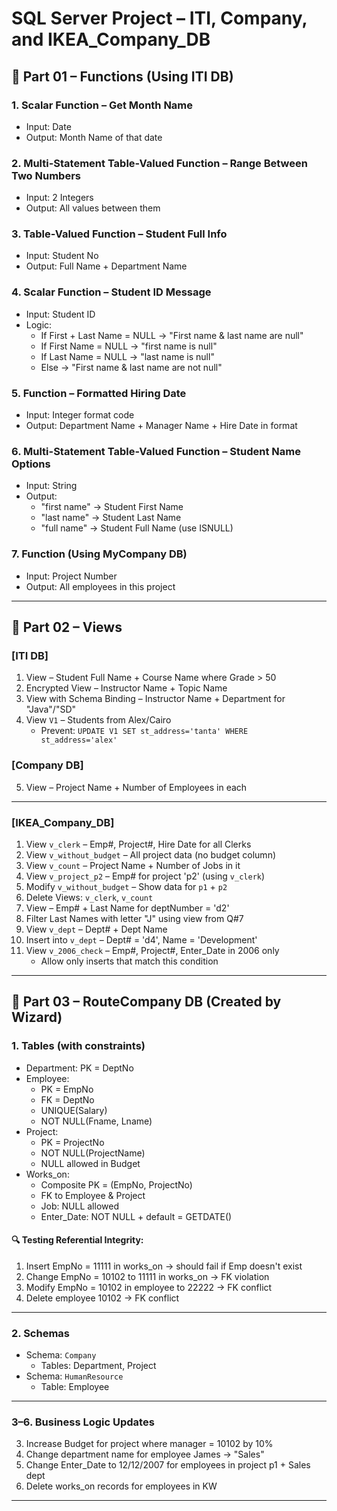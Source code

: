 # SQL Server Project – ITI, Company, and IKEA_Company_DB

## 📁 Part 01 – Functions (Using ITI DB)

### 1. Scalar Function – Get Month Name
- Input: Date
- Output: Month Name of that date

### 2. Multi-Statement Table-Valued Function – Range Between Two Numbers
- Input: 2 Integers
- Output: All values between them

### 3. Table-Valued Function – Student Full Info
- Input: Student No
- Output: Full Name + Department Name

### 4. Scalar Function – Student ID Message
- Input: Student ID
- Logic:
  - If First + Last Name = NULL → "First name & last name are null"
  - If First Name = NULL → "first name is null"
  - If Last Name = NULL → "last name is null"
  - Else → "First name & last name are not null"

### 5. Function – Formatted Hiring Date
- Input: Integer format code
- Output: Department Name + Manager Name + Hire Date in format

### 6. Multi-Statement Table-Valued Function – Student Name Options
- Input: String
- Output:
  - "first name" → Student First Name
  - "last name" → Student Last Name
  - "full name" → Student Full Name (use ISNULL)

### 7. Function (Using MyCompany DB)
- Input: Project Number
- Output: All employees in this project

---

## 📁 Part 02 – Views

### [ITI DB]
1. View – Student Full Name + Course Name where Grade > 50  
2. Encrypted View – Instructor Name + Topic Name  
3. View with Schema Binding – Instructor Name + Department for "Java"/"SD"  
4. View `V1` – Students from Alex/Cairo  
   - Prevent: `UPDATE V1 SET st_address='tanta' WHERE st_address='alex'`

### [Company DB]
5. View – Project Name + Number of Employees in each

---

### [IKEA_Company_DB]

1. View `v_clerk` – Emp#, Project#, Hire Date for all Clerks  
2. View `v_without_budget` – All project data (no budget column)  
3. View `v_count` – Project Name + Number of Jobs in it  
4. View `v_project_p2` – Emp# for project 'p2' (using `v_clerk`)  
5. Modify `v_without_budget` – Show data for `p1` + `p2`  
6. Delete Views: `v_clerk`, `v_count`  
7. View – Emp# + Last Name for deptNumber = 'd2'  
8. Filter Last Names with letter "J" using view from Q#7  
9. View `v_dept` – Dept# + Dept Name  
10. Insert into `v_dept` – Dept# = 'd4', Name = 'Development'  
11. View `v_2006_check` – Emp#, Project#, Enter_Date in 2006 only  
    - Allow only inserts that match this condition

---

## 📁 Part 03 – RouteCompany DB (Created by Wizard)

### 1. Tables (with constraints)
- Department: PK = DeptNo  
- Employee:
  - PK = EmpNo
  - FK = DeptNo
  - UNIQUE(Salary)
  - NOT NULL(Fname, Lname)
- Project:
  - PK = ProjectNo
  - NOT NULL(ProjectName)
  - NULL allowed in Budget
- Works_on:
  - Composite PK = (EmpNo, ProjectNo)
  - FK to Employee & Project
  - Job: NULL allowed
  - Enter_Date: NOT NULL + default = GETDATE()

#### 🔍 Testing Referential Integrity:
1. Insert EmpNo = 11111 in works_on → should fail if Emp doesn't exist
2. Change EmpNo = 10102 to 11111 in works_on → FK violation
3. Modify EmpNo = 10102 in employee to 22222 → FK conflict
4. Delete employee 10102 → FK conflict

---

### 2. Schemas
- Schema: `Company`
  - Tables: Department, Project
- Schema: `HumanResource`
  - Table: Employee

---

### 3–6. Business Logic Updates
3. Increase Budget for project where manager = 10102 by 10%
4. Change department name for employee James → "Sales"
5. Change Enter_Date to 12/12/2007 for employees in project p1 + Sales dept
6. Delete works_on records for employees in KW

---
